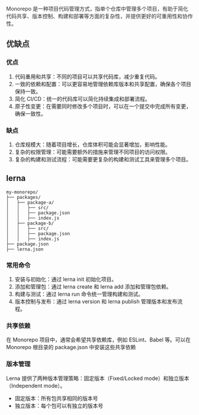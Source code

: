 <font style="color:rgb(43, 43, 43);">Monorepo 是一种项目代码管理方式，指单个仓库中管理多个项目，有助于简化代码共享、版本控制、构建和部署等方面的复杂性，并提供更好的可重用性和协作性。</font>

## <font style="color:rgb(43, 43, 43);">优缺点</font>
### 优点
1. 代码重用和共享：不同的项目可以共享代码库，减少重复代码。
2. 一致的依赖和配置：可以更容易地管理依赖库版本和共享配置，确保各个项目保持一致。
3. 简化 CI/CD：统一的代码库可以简化持续集成和部署流程。
4. 原子性变更：在需要同时修改多个项目时，可以在一个提交中完成所有变更，确保一致性。

### 缺点
1. 仓库规模大：随着项目增长，仓库体积可能会显著增加，影响性能。
2. 复杂的权限管理：可能需要额外的措施来管理不同项目的访问权限。
3. 复杂的构建和测试流程：可能需要更复杂的构建和测试工具来管理多个项目。

## lerna
```plain
my-monorepo/
├── packages/
│   ├── package-a/
│   │   ├── src/
│   │   ├── package.json
│   │   ├── index.js
│   ├── package-b/
│   │   ├── src/
│   │   ├── package.json
│   │   ├── index.js
├── package.json
├── lerna.json
```

### 常用命令
1. 安装与初始化：通过 lerna init 初始化项目。
2. 添加和管理包：通过 lerna create 和 lerna add 添加和管理包依赖。
3. 构建与测试：通过 lerna run 命令统一管理构建和测试。
4. 版本控制与发布：通过 lerna version 和 lerna publish 管理版本和发布流程。

### 共享依赖
在 Monorepo 项目中，通常会希望共享依赖库，例如 ESLint、Babel 等。可以在 Monorepo 根目录的 package.json 中安装这些共享依赖

### 版本管理
Lerna 提供了两种版本管理策略：固定版本（Fixed/Locked mode）和独立版本（Independent mode）。

+ 固定版本：所有包共享相同的版本号
+ 独立版本：每个包可以有独立的版本号

